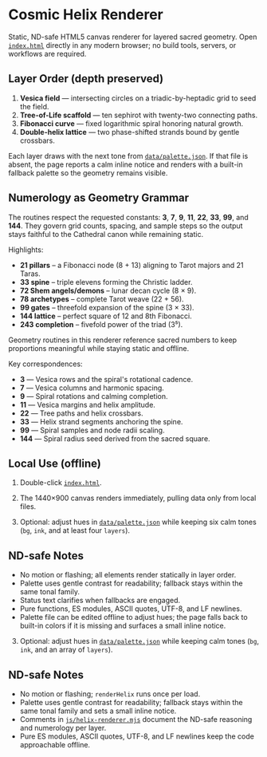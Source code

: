 # Cosmic Helix Renderer

Static, ND-safe HTML5 canvas renderer for layered sacred geometry. Open [`index.html`](./index.html) directly in any modern browser; no build tools, servers, or workflows are required.

## Layer Order (depth preserved)
1. **Vesica field** — intersecting circles on a triadic-by-heptadic grid to seed the field.
2. **Tree-of-Life scaffold** — ten sephirot with twenty-two connecting paths.
3. **Fibonacci curve** — fixed logarithmic spiral honoring natural growth.
4. **Double-helix lattice** — two phase-shifted strands bound by gentle crossbars.

Each layer draws with the next tone from [`data/palette.json`](./data/palette.json). If that file is absent, the page reports a calm inline notice and renders with a built-in fallback palette so the geometry remains visible.

## Numerology as Geometry Grammar
The routines respect the requested constants: **3**, **7**, **9**, **11**, **22**, **33**, **99**, and **144**. They govern grid counts, spacing, and sample steps so the output stays faithful to the Cathedral canon while remaining static.


Highlights:
- **21 pillars** – a Fibonacci node (8 + 13) aligning to Tarot majors and 21 Taras.
- **33 spine** – triple elevens forming the Christic ladder.
- **72 Shem angels/demons** – lunar decan cycle (8 × 9).
- **78 archetypes** – complete Tarot weave (22 + 56).
- **99 gates** – threefold expansion of the spine (3 × 33).
- **144 lattice** – perfect square of 12 and 8th Fibonacci.
- **243 completion** – fivefold power of the triad (3⁵).

Geometry routines in this renderer reference sacred numbers to keep proportions meaningful while staying static and offline.

Key correspondences:
- **3** — Vesica rows and the spiral's rotational cadence.
- **7** — Vesica columns and harmonic spacing.
- **9** — Spiral rotations and calming completion.
- **11** — Vesica margins and helix amplitude.
- **22** — Tree paths and helix crossbars.
- **33** — Helix strand segments anchoring the spine.
- **99** — Spiral samples and node radii scaling.
- **144** — Spiral radius seed derived from the sacred square.


## Local Use (offline)
1. Double-click [`index.html`](./index.html).
2. The 1440×900 canvas renders immediately, pulling data only from local files.

3. Optional: adjust hues in [`data/palette.json`](./data/palette.json) while keeping six calm tones (`bg`, `ink`, and at least four `layers`).

## ND-safe Notes
- No motion or flashing; all elements render statically in layer order.
- Palette uses gentle contrast for readability; fallback stays within the same tonal family.
- Status text clarifies when fallbacks are engaged.
- Pure functions, ES modules, ASCII quotes, UTF-8, and LF newlines.
- Palette file can be edited offline to adjust hues; the page falls back to built-in colors if it is missing and surfaces a small inline notice.

3. Optional: adjust hues in [`data/palette.json`](./data/palette.json) while keeping calm tones (`bg`, `ink`, and an array of `layers`).

## ND-safe Notes
- No motion or flashing; `renderHelix` runs once per load.
- Palette uses gentle contrast for readability; fallback stays within the same tonal family and sets a small inline notice.
- Comments in [`js/helix-renderer.mjs`](./js/helix-renderer.mjs) document the ND-safe reasoning and numerology per layer.
- Pure ES modules, ASCII quotes, UTF-8, and LF newlines keep the code approachable offline.

